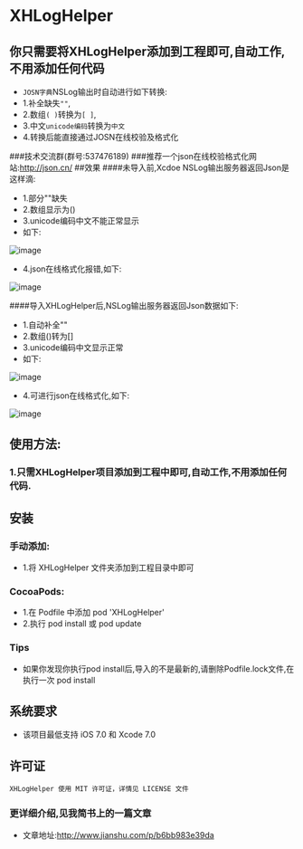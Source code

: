 # XHLogHelper
## 你只需要将XHLogHelper添加到工程即可,自动工作,不用添加任何代码
* `JOSN字典`NSLog输出时自动进行如下转换:<br>
* 1.补全缺失`""`,
* 2.数组`( )`转换为`[ ]`,
* 3.中文`unicode编码`转换为`中文`
* 4.转换后能直接通过JOSN在线校验及格式化

###技术交流群(群号:537476189)
###推荐一个json在线校验格式化网站:http://json.cn/
##效果
####未导入前,Xcdoe NSLog输出服务器返回Json是这样滴:
*    1.部分""缺失
*    2.数组显示为() 
*    3.unicode编码中文不能正常显示
*	 如下:

![image](http://d3.freep.cn/3tb_160723145837gsc9569478.png)

*    4.json在线格式化报错,如下:<br>

![image](http://d2.freep.cn/3tb_160725151820jt70569478.png)

####导入XHLogHelper后,NSLog输出服务器返回Json数据如下:
*    1.自动补全"" 
*    2.数组()转为[] 
*    3.unicode编码中文显示正常
*    如下:

![image](http://d3.freep.cn/3tb_1607231458376bo0569478.png)

*    4.可进行json在线格式化,如下:<br>

![image](http://d3.freep.cn/3tb_160725151819bwdr569478.png)

## 使用方法:
### 1.只需XHLogHelper项目添加到工程中即可,自动工作,不用添加任何代码.

##  安装
### 手动添加:<br>
*   1.将 XHLogHelper 文件夹添加到工程目录中即可<br>

### CocoaPods:<br>
*   1.在 Podfile 中添加 pod 'XHLogHelper'<br>
*   2.执行 pod install 或 pod update<br>

### Tips
*	如果你发现你执行pod install后,导入的不是最新的,请删除Podfile.lock文件,在执行一次 pod install

##  系统要求
*   该项目最低支持 iOS 7.0 和 Xcode 7.0

##  许可证
    XHLogHelper 使用 MIT 许可证，详情见 LICENSE 文件
###  更详细介绍,见我简书上的一篇文章
*    文章地址:http://www.jianshu.com/p/b6bb983e39da